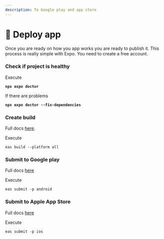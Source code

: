 ```yaml
---
description: To Google play and app store
---
```


# 🚀 Deploy app

Once you are ready on how you app works you are ready to publish it. This process is really simple with Expo. You need to create a free account.&#x20;

### Check if project is healthy

Execute&#x20;

<pre><code><strong>npx expo doctor
</strong></code></pre>

If there are problems

<pre><code><strong>npx expo doctor --fix-dependencies
</strong></code></pre>

### Create build

Full docs [here](https://docs.expo.dev/build/setup/).&#x20;

Execute

```
eas build --platform all
```

### Submit to Google play

Full docs [here](https://docs.expo.dev/submit/android/)

Execute

```
eas submit -p android
```

### Submit to Apple App Store

Full docs [here](https://docs.expo.dev/submit/ios/)

Execute

```
eas submit -p ios
```
